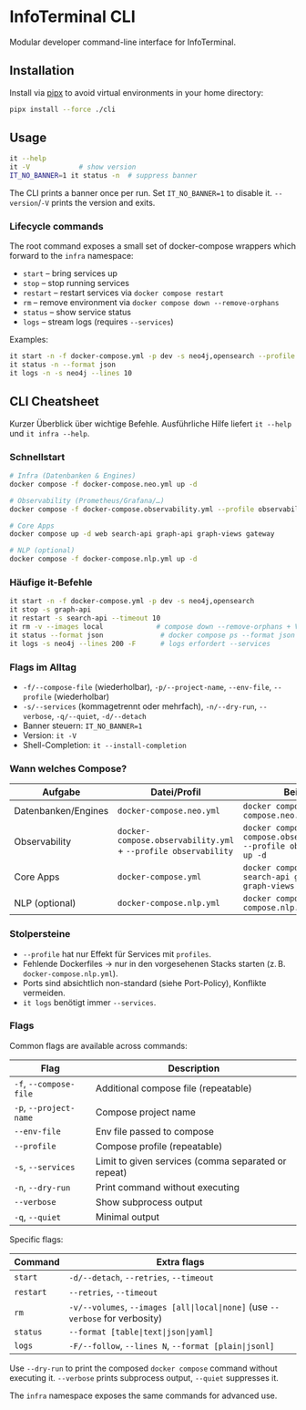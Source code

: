# InfoTerminal CLI

Modular developer command-line interface for InfoTerminal.

## Installation

Install via [pipx](https://pypa.github.io/pipx/) to avoid virtual
environments in your home directory:

```bash
pipx install --force ./cli
```

## Usage

```bash
it --help
it -V            # show version
IT_NO_BANNER=1 it status -n  # suppress banner
```

The CLI prints a banner once per run. Set `IT_NO_BANNER=1` to disable it.
`--version`/`-V` prints the version and exits.

### Lifecycle commands

The root command exposes a small set of docker-compose wrappers which
forward to the `infra` namespace:

- `start` – bring services up
- `stop` – stop running services
- `restart` – restart services via `docker compose restart`
- `rm` – remove environment via `docker compose down --remove-orphans`
- `status` – show service status
- `logs` – stream logs (requires `--services`)

Examples:

```bash
it start -n -f docker-compose.yml -p dev -s neo4j,opensearch --profile observability
it status -n --format json
it logs -n -s neo4j --lines 10
```

## CLI Cheatsheet

Kurzer Überblick über wichtige Befehle. Ausführliche Hilfe liefert `it --help` und `it infra --help`.

### Schnellstart

```bash
# Infra (Datenbanken & Engines)
docker compose -f docker-compose.neo.yml up -d

# Observability (Prometheus/Grafana/…)
docker compose -f docker-compose.observability.yml --profile observability up -d

# Core Apps
docker compose up -d web search-api graph-api graph-views gateway

# NLP (optional)
docker compose -f docker-compose.nlp.yml up -d
```

### Häufige it-Befehle

```bash
it start -n -f docker-compose.yml -p dev -s neo4j,opensearch
it stop -s graph-api
it restart -s search-api --timeout 10
it rm -v --images local             # compose down --remove-orphans + Volumes + Local-Images
it status --format json              # docker compose ps --format json
it logs -s neo4j --lines 200 -F      # logs erfordert --services
```

### Flags im Alltag

- `-f/--compose-file` (wiederholbar), `-p/--project-name`, `--env-file`, `--profile` (wiederholbar)
- `-s/--services` (kommagetrennt oder mehrfach), `-n/--dry-run`, `--verbose`, `-q/--quiet`, `-d/--detach`
- Banner steuern: `IT_NO_BANNER=1`
- Version: `it -V`
- Shell-Completion: `it --install-completion`

### Wann welches Compose?

| Aufgabe             | Datei/Profil                                                   | Beispiel                                                                           |
| ------------------- | -------------------------------------------------------------- | ---------------------------------------------------------------------------------- |
| Datenbanken/Engines | `docker-compose.neo.yml`                                       | `docker compose -f docker-compose.neo.yml up -d`                                   |
| Observability       | `docker-compose.observability.yml` + `--profile observability` | `docker compose -f docker-compose.observability.yml --profile observability up -d` |
| Core Apps           | `docker-compose.yml`                                           | `docker compose up -d web search-api graph-api graph-views gateway`                |
| NLP (optional)      | `docker-compose.nlp.yml`                                       | `docker compose -f docker-compose.nlp.yml up -d`                                   |

### Stolpersteine

- `--profile` hat nur Effekt für Services mit `profiles`.
- Fehlende Dockerfiles → nur in den vorgesehenen Stacks starten (z. B. `docker-compose.nlp.yml`).
- Ports sind absichtlich non-standard (siehe Port-Policy), Konflikte vermeiden.
- `it logs` benötigt immer `--services`.

### Flags

Common flags are available across commands:

| Flag | Description |
| --- | --- |
| `-f`, `--compose-file` | Additional compose file (repeatable) |
| `-p`, `--project-name` | Compose project name |
| `--env-file` | Env file passed to compose |
| `--profile` | Compose profile (repeatable) |
| `-s`, `--services` | Limit to given services (comma separated or repeat) |
| `-n`, `--dry-run` | Print command without executing |
| `--verbose` | Show subprocess output |
| `-q`, `--quiet` | Minimal output |

Specific flags:

| Command | Extra flags |
| --- | --- |
| `start` | `-d/--detach`, `--retries`, `--timeout` |
| `restart` | `--retries`, `--timeout` |
| `rm` | `-v/--volumes`, `--images [all\|local\|none]` (use `--verbose` for verbosity) |
| `status` | `--format [table\|text\|json\|yaml]` |
| `logs` | `-F/--follow`, `--lines N`, `--format [plain\|jsonl]` |

Use `--dry-run` to print the composed `docker compose` command without
executing it. `--verbose` prints subprocess output, `--quiet` suppresses
it.

The `infra` namespace exposes the same commands for advanced use.
